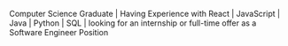 Computer Science Graduate | Having Experience with React | JavaScript | Java | Python | SQL | looking for an internship or full-time offer as a Software Engineer Position
